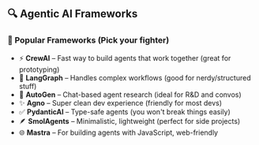 ## 🔍 Agentic AI Frameworks

### 🧠 Popular Frameworks (Pick your fighter)

* ⚡ **CrewAI** – Fast way to build agents that work together (great for prototyping)
* 🔁 **LangGraph** – Handles complex workflows (good for nerdy/structured stuff)
* 💬 **AutoGen** – Chat-based agent research (ideal for R\&D and convos)
* ✨ **Agno** – Super clean dev experience (friendly for most devs)
* ✅ **PydanticAI** – Type-safe agents (you won't break things easily)
* 🪶 **SmolAgents** – Minimalistic, lightweight (perfect for side projects)
* 🌐 **Mastra** – For building agents with JavaScript, web-friendly

